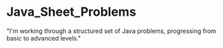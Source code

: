 # Java_Sheet_Problems
"I'm working through a structured set of Java problems, progressing from basic to advanced levels."
